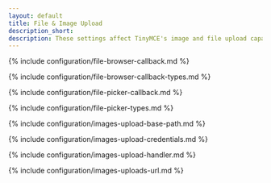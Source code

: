 ```yaml
---
layout: default
title: File & Image Upload
description_short:
description: These settings affect TinyMCE's image and file upload capabilities.
---
```


{% include configuration/file-browser-callback.md %}

{% include configuration/file-browser-callback-types.md %}

{% include configuration/file-picker-callback.md %}

{% include configuration/file-picker-types.md %}

{% include configuration/images-upload-base-path.md %}

{% include configuration/images-upload-credentials.md %}

{% include configuration/images-upload-handler.md %}

{% include configuration/images-uploads-url.md %}
